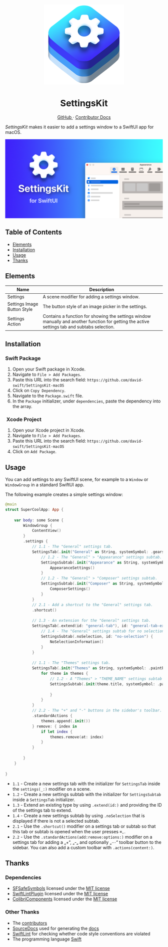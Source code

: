 <p align="center">
  <img width="256" alt="SettingsKit Icon" src="Icons/SettingsKitIcon.png">
  <h1 align="center">SettingsKit</h1>
</p>

<p align="center">
  <a href="https://github.com/david-swift/SettingsKit-macOS">
  GitHub
  </a>
  ·
  <a href="Documentation/Reference/SettingsKit/README.md">
  Contributor Docs
  </a>
</p>

_SettingsKit_ makes it easier to add a settings window to a SwiftUI app for macOS.

![GitHub Banner][image-1]

## Table of Contents

- [Elements][1]
- [Installation][2]
- [Usage][3]
- [Thanks][4]

## Elements

| Name                        | Description                                                                                                                                  |
| --------------------------- | -------------------------------------------------------------------------------------------------------------------------------------------- |
| Settings                    | A scene modifier for adding a settings window.                                                                                               |
| Settings Image Button Style | The button style of an image picker in the settings.                                                                                         |
| Settings Action             | Contains a function for showing the settings window manually and another function for getting the active settings tab and subtabs selection. |

## Installation

### Swift Package
1. Open your Swift package in Xcode.
2. Navigate to `File > Add Packages`.
3. Paste this URL into the search field: `https://github.com/david-swift/SettingsKit-macOS`
4. Click on `Copy Dependency`.
5. Navigate to the `Package.swift` file.
6. In the `Package` initializer, under `dependencies`, paste the dependency into the array.

###  Xcode Project
1. Open your Xcode project in Xcode.
2. Navigate to `File > Add Packages`.
3. Paste this URL into the search field: `https://github.com/david-swift/SettingsKit-macOS`
4. Click on `Add Package`.

## Usage

You can add settings to any SwiftUI scene, for example to a `Window` or `WindowGroup` in a standard SwiftUI app. 

The following example creates a simple settings window:
```swift
@main
struct SuperCoolApp: App {

    var body: some Scene {
        WindowGroup {
            ContentView()
        }
        .settings {
            // 1.1 - The "General" settings tab.
            SettingsTab(.init("General" as String, systemSymbol: .gearshape), id: "general-tab") {
                // 1.2 - The "General" > "Appearance" settings subtab.
                SettingsSubtab(.init("Appearance" as String, systemSymbol: .circleLefthalfFilled), id: "appearance") {
                    AppearanceSettings()
                }
                // 1.2 - The "General" > "Composer" settings subtab.
                SettingsSubtab(.init("Composer" as String, systemSymbol: .person), id: "composer") {
                    ComposerSettings()
                }
            }
            // 2.1 - Add a shortcut to the "General" settings tab.
            .shortcut()

            // 1.3 - An extension for the "General" settings tab.
            SettingsTab(.extend(id: "general-tab"), id: "general-tab-extension") {
                // 1.4 - The "General" settings subtab for no selection.
                SettingsSubtab(.noSelection, id: "no-selection") {
                    NoSelectionInformation()
                }
            }

            // 1.1 - The "Themes" settings tab.
            SettingsTab(.init("Themes" as String, systemSymbol: .paintbrush)) {
                for theme in themes {
                    // 1.2 - A "Themes" > "THEME_NAME" settings subtab for each theme.
                    SettingsSubtab(.init(theme.title, systemSymbol: .paintbrush), id: theme.id) {

                    }
                }
            }
            // 2.2 - The "+" and "-" buttons in the sidebar's toolbar.
            .standardActions {
                themes.append(.init())
            } remove: { index in
                if let index {
                    themes.remove(at: index)
                }
            }

        }
    }

}
```

- `1.1` - Create a new settings tab with the initializer for `SettingsTab` inside the `settings(_:)` modifier on a scene.
- `1.2` - Create a new settings subtab with the initializer for `SettingsSubtab` inside a `SettingsTab` initializer.
- `1.3` - Extend an existing type by using `.extend(id:)` and providing the ID of the settings tab to extend.
- `1.4` - Create a new settings subtab by using `.noSelection` that is displayed if there is not a selected subtab.
- `2.1` - Use the `.shortcut()` modifier on a settings tab or subtab so that this tab or subtab is opened when the user presses `⌘,`. 
- `2.2` - Use the `.standardActions(add:remove:options:)` modifier on a settings tab for adding a „+“, „-„ and optionally „⋯“ toolbar button to the sidebar. You can also add a custom toolbar with `.actions(content:)`. 

## Thanks

### Dependencies
- [SFSafeSymbols][5] licensed under the [MIT license][6]
- [SwiftLintPlugin][7] licensed under the [MIT license][8]
- [ColibriComponents][9] licensed under the [MIT license][10]

### Other Thanks
- The [contributors][11]
- [SourceDocs][12] used for generating the [docs][13]
- [SwiftLint][14] for checking whether code style conventions are violated
- The programming language [Swift][15]

[1]:	#Elements
[2]:	#Installation
[3]:	#Usage
[4]:	#Thanks
[5]:	https://github.com/SFSafeSymbols/SFSafeSymbols
[6]:	https://github.com/SFSafeSymbols/SFSafeSymbols/blob/stable/LICENSE
[7]:	https://github.com/lukepistrol/SwiftLintPlugin
[8]:	https://github.com/lukepistrol/SwiftLintPlugin/blob/main/LICENSE
[9]:	https://github.com/david-swift/ColibriComponents-macOS
[10]:	https://github.com/david-swift/ColibriComponents-macOS/blob/main/LICENSE.md
[11]:	Contributors.md
[12]:	https://github.com/SourceDocs/SourceDocs
[13]:	Documentation/Reference/SettingsKit-macOS/README.md
[14]:	https://github.com/realm/SwiftLint
[15]:	https://github.com/apple/swift

[image-1]:	Icons/GitHubBanner.png